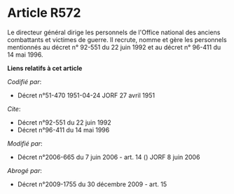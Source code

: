 # Article R572

Le directeur général dirige les personnels de l'Office national des anciens combattants et victimes de guerre. Il recrute,
nomme et gère les personnels mentionnés au décret n° 92-551 du 22 juin 1992 et au décret n° 96-411 du 14 mai 1996.

**Liens relatifs à cet article**

_Codifié par_:

  - Décret n°51-470 1951-04-24 JORF 27 avril 1951

_Cite_:

  - Décret n°92-551 du 22 juin 1992
  - Décret n°96-411 du 14 mai 1996

_Modifié par_:

  - Décret n°2006-665 du 7 juin 2006 - art. 14 () JORF 8 juin 2006

_Abrogé par_:

  - Décret n°2009-1755 du 30 décembre 2009 - art. 15
